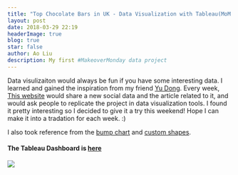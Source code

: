 ```yaml
---
title: "Top Chocolate Bars in UK - Data Visualization with Tableau(MoM 3/29) "
layout: post
date: 2018-03-29 22:19
headerImage: true
blog: true
star: false
author: Ao Liu
description: My first #MakeoverMonday data project
---
```

 
Data visulizaiton would always be fun if you have some interesting data. I learned and gained the inspiration from my friend [Yu Dong](https://yudong-94.github.io/personal-website/). Every week, [This website](http://www.makeovermonday.co.uk/) would share a new social data and the article related to it, and would ask people to replicate the project in data visualization tools. I found it pretty interesting so I decided to give it a try this weekend! Hope I can make it into a tradation for each week. :)

I also took reference from the [bump chart](http://www.sirvizalot.com/2016/03/color-popularity-for-new-cars-2000-2015.html) and [custom shapes](https://public.tableau.com/en-us/s/blog/2013/10/creating-and-utilizing-custom-shapes).

#### The Tableau Dashboard is [here](https://public.tableau.com/views/MoM329/Dashboard1?:embed=y&:display_count=yes&publish=yes)

![](http://p6c7brrnk.bkt.gdipper.com/choco.png?imageMogr2/thumbnail/!70p)
